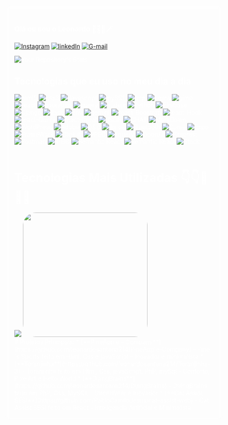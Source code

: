 <div style="background-image: url('https://64.media.tumblr.com/25e24cda3a4f2c25a2586cb2eccfc223/886db1edfbdcc880-f5/s1280x1920/77834671d439b7e1d937531c7fc18bef53f8ad00.gif'); background-size: cover; padding: 20px; color: white; backdrop-filter: blur(5px); border-radius: 10px;">

  ### Olá eu sou o Leonardo 🧝🧙🧙🪄

  [![Instagram](https://img.shields.io/badge/Instagram-E4405F?style=for-the-badge&logo=instagram&logoColor=white)](https://www.instagram.com/kynes_price/)
  [![linkedIn](https://img.shields.io/badge/LinkedIn-0077B5?style=for-the-badge&logo=linkedin&logoColor=white)](https://www.linkedin.com/in/leonardo-cardoso-ferreira-de-santana-5499392a3/)
  [![G-mail](https://img.shields.io/badge/Gmail-D14836?style=for-the-badge&logo=gmail&logoColor=white)](https://mail.google.com/mail/u/7/#inbox?compose=GTvVlcSDZqtfnTQSVSBWPGCgmBhKcGdTfTmjjHzVrnkSpSwdBrSHwfShwDwHRCNknPQfpFXpVvcxH)

  ![Your Repository's Stats](https://github-readme-stats.vercel.app/api?username=leonardosantana214&theme=blue-green)

  ## Tecnologias que eu uso no meu dia a dia
  <div style="display:inline-block">
      <img src="https://img.shields.io/badge/HTML5-E34F26?style=for-the-badge&logo=html5&logoColor=white" alt="html5"/>
      <img src="https://img.shields.io/badge/CSS3-1572B6?style=for-the-badge&logo=css3&logoColor=white" alt="css3"/>
      <img src="https://img.shields.io/badge/JavaScript-F7DF1E?style=for-the-badge&logo=javascript&logoColor=black" alt="Javascript"/>
      <img src="https://img.shields.io/badge/MySQL-00000F?style=for-the-badge&logo=mysql&logoColor=white" alt="mySQL"/>
      <img src="https://img.shields.io/badge/PHP-777BB4?style=for-the-badge&logo=php&logoColor=white" alt="php"/>
      <img src="https://img.shields.io/badge/Figma-F24E1E?style=for-the-badge&logo=figma&logoColor=white" alt="figma"/>
      <img src="https://img.shields.io/badge/GIMP-5C5543.svg?style=for-the-badge&logo=GIMP&logoColor=white" alt="gimp"/>
      <img src="https://img.shields.io/badge/React-20232A?style=for-the-badge&logo=react&logoColor=61DAFB" alt="react"/>
      <img src="https://img.shields.io/badge/Bootstrap-563D7C?style=for-the-badge&logo=bootstrap&logoColor=white" alt="bootstrap"/>
      <img src="https://img.shields.io/badge/jQuery-0769AD?style=for-the-badge&logo=jquery&logoColor=white" alt="jquery"/>
      <img src="https://img.shields.io/badge/Node.js-43853D?style=for-the-badge&logo=node.js&logoColor=white" alt="nodejs"/>
      <img src="https://img.shields.io/badge/Python-3776AB.svg?style=for-the-badge&logo=Python&logoColor=white" alt="Python"/>
      <img src="https://img.shields.io/badge/Firebase-DD2C00.svg?style=for-the-badge&logo=Firebase&logoColor=white" alt="Firebase"/>
      <img src="https://img.shields.io/badge/Django-092E20.svg?style=for-the-badge&logo=Django&logoColor=white" alt="Django"/>
      <img src="https://img.shields.io/badge/Flask-000000.svg?style=for-the-badge&logo=Flask&logoColor=white" alt="flask"/>
      <img src="https://img.shields.io/badge/.ENV-ECD53F.svg?style=for-the-badge&logo=dotenv&logoColor=black" alt="env"/>
      <img src="https://img.shields.io/badge/Google%20Gemini-8E75B2.svg?style=for-the-badge&logo=Google-Gemini&logoColor=white" alt="gemini"/>
      <img src="https://img.shields.io/badge/React%20Bootstrap-41E0FD.svg?style=for-the-badge&logo=React-Bootstrap&logoColor=black" alt="react-Boostrap"/>
      <img src="https://img.shields.io/badge/React%20Hook%20Form-EC5990.svg?style=for-the-badge&logo=React-Hook-Form&logoColor=white" alt="react-Hook"/>
      <img src="https://img.shields.io/badge/React%20Query-FF4154.svg?style=for-the-badge&logo=React-Query&logoColor=white" alt="react-Query"/>
      <img src="https://img.shields.io/badge/Create%20React%20App-09D3AC.svg?style=for-the-badge&logo=Create-React-App&logoColor=white" alt="react-Creat"/>
      <img src="https://img.shields.io/badge/JSON-000000.svg?style=for-the-badge&logo=JSON&logoColor=white" alt="JSON"/>
      <img src="https://img.shields.io/badge/ChatBot-0066FF.svg?style=for-the-badge&logo=ChatBot&logoColor=white" alt="CHAT"/>
      <img src="https://img.shields.io/badge/Markdown-000000.svg?style=for-the-badge&logo=Markdown&logoColor=white" alt="MarkDown"/>
      <img src="https://img.shields.io/badge/WordPress-21759B.svg?style=for-the-badge&logo=WordPress&logoColor=white" alt="WordPress"/>
      <img src="https://img.shields.io/badge/Adobe-FF0000.svg?style=for-the-badge&logo=Adobe&logoColor=white" alt="Adobe"/>
      <img src="https://img.shields.io/badge/Dungeons%20&%20Dragons-ED1C24.svg?style=for-the-badge&logo=dungeonsanddragons&logoColor=white" alt="D&D"/>
      <img src="https://img.shields.io/badge/Axios-5A29E4.svg?style=for-the-badge&logo=Axios&logoColor=white" alt="Axios"/>
      <img src="https://img.shields.io/badge/Bluetooth-0082FC.svg?style=for-the-badge&logo=Bluetooth&logoColor=white" alt="Bluetooth"/>
      <img src="https://img.shields.io/badge/CurseForge-F16436.svg?style=for-the-badge&logo=CurseForge&logoColor=white" alt="Curse"/>
      <img src="https://img.shields.io/badge/Expo-000020.svg?style=for-the-badge&logo=Expo&logoColor=white" alt="Expo"/>
      <img src="https://img.shields.io/badge/Framework-000000.svg?style=for-the-badge&logo=Framework&logoColor=white" alt="FrameWork"/>
      <img src="https://img.shields.io/badge/GitHub-181717.svg?style=for-the-badge&logo=GitHub&logoColor=white" alt="GitHub"/>
      <img src="https://img.shields.io/badge/JPEG-8A8A8A.svg?style=for-the-badge&logo=JPEG&logoColor=white" alt="JPEG"/>
      <img src="https://img.shields.io/badge/jQuery-0769AD.svg?style=for-the-badge&logo=jQuery&logoColor=white" alt="Jquery"/>
      <img src="https://img.shields.io/badge/OpenAI-412991.svg?style=for-the-badge&logo=OpenAI&logoColor=white" alt="OpenAi"/>
      <img src="https://img.shields.io/badge/Pinterest-BD081C.svg?style=for-the-badge&logo=Pinterest&logoColor=white" alt="Pinterest"/>
      <img src="https://img.shields.io/badge/Postman-FF6C37.svg?style=for-the-badge&logo=Postman&logoColor=white" alt="Postman"/>
      <img src="https://img.shields.io/badge/remove.bg-54616C.svg?style=for-the-badge&logo=removedotbg&logoColor=white" alt="R-BG"/>
      <img src="https://img.shields.io/badge/Semantic%20UI%20React-35BDB2.svg?style=for-the-badge&logo=Semantic-UI-React&logoColor=white" alt="Semantic React"/>
      <img src="https://img.shields.io/badge/Semantic%20UI%20React-35BDB2.svg?style=for-the-badge&logo=Semantic-UI-React&logoColor=white" alt="Semantic React"/>
      <img src="https://img.shields.io/badge/Stack%20Overflow-F58025.svg?style=for-the-badge&logo=Stack-Overflow&logoColor=white" alt="Stack"/>
      </div> <br><br>


   # Tecnologias Mais Utilizadas 👇👇🧙🧙🧝 <br>
  <img src="https://github-readme-stats.vercel.app/api/top-langs/?username=leonardosantana214&theme=blue-green" />
  <img src="https://64.media.tumblr.com/25e24cda3a4f2c25a2586cb2eccfc223/886db1edfbdcc880-f5/s1280x1920/77834671d439b7e1d937531c7fc18bef53f8ad00.gif" heigth="290px" width="290px" style="border-radius: 30px;" /><br>
# Projetos Principais:
* [**PineApple - Company**](https://github.com/leonardosantana214/PineApple-Company) - Pine´s Sports feito em Html, Css e javaScript - Inovador e minimalista
* [**Toranjinha**](https://github.com/leonardosantana214/Toranjinha-3) - Toranjinha feito em Html, Css, javaScript, PhP, mySql - Conforto, PixelArt e Hello World
* [**DyingBrains**](https://github.com/leonardosantana214/DyingBrains) - DyingBrains feito em PhP, Css, MySQL - StreetWear e Inovador 
* [**Cat Assist SESI**](https://github.com/PabloCamiloJesus/cat-assist-web) - Cat Assist SESI feito em React - Inteligencia Artificial e Minimalista 
</div>
